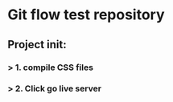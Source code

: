 # Git flow test repository

## Project init:

### > 1. compile CSS files

### > 2. Click go live server